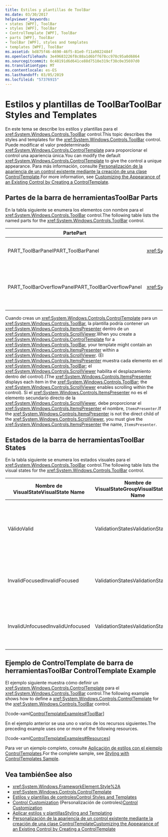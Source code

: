 ```yaml
---
title: Estilos y plantillas de ToolBar
ms.date: 03/30/2017
helpviewer_keywords:
- states [WPF], ToolBar
- styles [WPF], ToolBar
- ControlTemplate [WPF], ToolBar
- parts [WPF], ToolBar
- ToolBar [WPF], styles and templates
- templates [WPF], ToolBar
ms.assetid: bd875f46-4690-46f5-81e0-f11a9822484f
ms.openlocfilehash: 3e49683226f8c88a1d6bff678cc978c95a0d6864
ms.sourcegitcommit: 0c48191d6d641ce88d7510e319cf38c0e35697d0
ms.translationtype: MT
ms.contentlocale: es-ES
ms.lasthandoff: 03/05/2019
ms.locfileid: "57376915"
---
```

# <a name="toolbar-styles-and-templates"></a><span data-ttu-id="82c4c-102">Estilos y plantillas de ToolBar</span><span class="sxs-lookup"><span data-stu-id="82c4c-102">ToolBar Styles and Templates</span></span>
<span data-ttu-id="82c4c-103">En este tema se describe los estilos y plantillas para el <xref:System.Windows.Controls.ToolBar> control.</span><span class="sxs-lookup"><span data-stu-id="82c4c-103">This topic describes the styles and templates for the <xref:System.Windows.Controls.ToolBar> control.</span></span> <span data-ttu-id="82c4c-104">Puede modificar el valor predeterminado <xref:System.Windows.Controls.ControlTemplate> para proporcionar el control una apariencia única.</span><span class="sxs-lookup"><span data-stu-id="82c4c-104">You can modify the default <xref:System.Windows.Controls.ControlTemplate> to give the control a unique appearance.</span></span> <span data-ttu-id="82c4c-105">Para más información, consulte [Personalización de la apariencia de un control existente mediante la creación de una clase ControlTemplate](customizing-the-appearance-of-an-existing-control.md).</span><span class="sxs-lookup"><span data-stu-id="82c4c-105">For more information, see [Customizing the Appearance of an Existing Control by Creating a ControlTemplate](customizing-the-appearance-of-an-existing-control.md).</span></span>  
  
## <a name="toolbar-parts"></a><span data-ttu-id="82c4c-106">Partes de la barra de herramientas</span><span class="sxs-lookup"><span data-stu-id="82c4c-106">ToolBar Parts</span></span>  
 <span data-ttu-id="82c4c-107">En la tabla siguiente se enumera los elementos con nombre para el <xref:System.Windows.Controls.ToolBar> control.</span><span class="sxs-lookup"><span data-stu-id="82c4c-107">The following table lists the named parts for the <xref:System.Windows.Controls.ToolBar> control.</span></span>  
  
|<span data-ttu-id="82c4c-108">Parte</span><span class="sxs-lookup"><span data-stu-id="82c4c-108">Part</span></span>|<span data-ttu-id="82c4c-109">Tipo</span><span class="sxs-lookup"><span data-stu-id="82c4c-109">Type</span></span>|<span data-ttu-id="82c4c-110">Descripción</span><span class="sxs-lookup"><span data-stu-id="82c4c-110">Description</span></span>|  
|-|-|-|  
|<span data-ttu-id="82c4c-111">PART_ToolBarPanel</span><span class="sxs-lookup"><span data-stu-id="82c4c-111">PART_ToolBarPanel</span></span>|<xref:System.Windows.Controls.Primitives.ToolBarPanel>|<span data-ttu-id="82c4c-112">El objeto que contiene los controles en el <xref:System.Windows.Controls.ToolBar>.</span><span class="sxs-lookup"><span data-stu-id="82c4c-112">The object that contains the controls on the <xref:System.Windows.Controls.ToolBar>.</span></span>|  
|<span data-ttu-id="82c4c-113">PART_ToolBarOverflowPanel</span><span class="sxs-lookup"><span data-stu-id="82c4c-113">PART_ToolBarOverflowPanel</span></span>|<xref:System.Windows.Controls.Primitives.ToolBarOverflowPanel>|<span data-ttu-id="82c4c-114">El objeto que contiene los controles que se encuentran en el área de desbordamiento de la <xref:System.Windows.Controls.ToolBar>.</span><span class="sxs-lookup"><span data-stu-id="82c4c-114">The object that contains the controls that are in the overflow area of the <xref:System.Windows.Controls.ToolBar>.</span></span>|  
  
 <span data-ttu-id="82c4c-115">Cuando creas un <xref:System.Windows.Controls.ControlTemplate> para un <xref:System.Windows.Controls.ToolBar>, la plantilla podría contener un <xref:System.Windows.Controls.ItemsPresenter> dentro de un <xref:System.Windows.Controls.ScrollViewer>.</span><span class="sxs-lookup"><span data-stu-id="82c4c-115">When you create a <xref:System.Windows.Controls.ControlTemplate> for a <xref:System.Windows.Controls.ToolBar>, your template might contain an <xref:System.Windows.Controls.ItemsPresenter> within a <xref:System.Windows.Controls.ScrollViewer>.</span></span> <span data-ttu-id="82c4c-116">(El <xref:System.Windows.Controls.ItemsPresenter> muestra cada elemento en el <xref:System.Windows.Controls.ToolBar>; el <xref:System.Windows.Controls.ScrollViewer> habilita el desplazamiento dentro del control).</span><span class="sxs-lookup"><span data-stu-id="82c4c-116">(The <xref:System.Windows.Controls.ItemsPresenter> displays each item in the <xref:System.Windows.Controls.ToolBar>; the <xref:System.Windows.Controls.ScrollViewer> enables scrolling within the control).</span></span>  <span data-ttu-id="82c4c-117">Si el <xref:System.Windows.Controls.ItemsPresenter> no es el elemento secundario directo de la <xref:System.Windows.Controls.ScrollViewer>, debe proporcionar el <xref:System.Windows.Controls.ItemsPresenter> el nombre, `ItemsPresenter`.</span><span class="sxs-lookup"><span data-stu-id="82c4c-117">If the <xref:System.Windows.Controls.ItemsPresenter> is not the direct child of the <xref:System.Windows.Controls.ScrollViewer>, you must give the <xref:System.Windows.Controls.ItemsPresenter> the name, `ItemsPresenter`.</span></span>  
  
## <a name="toolbar-states"></a><span data-ttu-id="82c4c-118">Estados de la barra de herramientas</span><span class="sxs-lookup"><span data-stu-id="82c4c-118">ToolBar States</span></span>  
 <span data-ttu-id="82c4c-119">En la tabla siguiente se enumera los estados visuales para el <xref:System.Windows.Controls.ToolBar> control.</span><span class="sxs-lookup"><span data-stu-id="82c4c-119">The following table lists the visual states for the <xref:System.Windows.Controls.ToolBar> control.</span></span>  
  
|<span data-ttu-id="82c4c-120">Nombre de VisualState</span><span class="sxs-lookup"><span data-stu-id="82c4c-120">VisualState Name</span></span>|<span data-ttu-id="82c4c-121">Nombre de VisualStateGroup</span><span class="sxs-lookup"><span data-stu-id="82c4c-121">VisualStateGroup Name</span></span>|<span data-ttu-id="82c4c-122">Descripción</span><span class="sxs-lookup"><span data-stu-id="82c4c-122">Description</span></span>|  
|-|-|-|  
|<span data-ttu-id="82c4c-123">Válido</span><span class="sxs-lookup"><span data-stu-id="82c4c-123">Valid</span></span>|<span data-ttu-id="82c4c-124">ValidationStates</span><span class="sxs-lookup"><span data-stu-id="82c4c-124">ValidationStates</span></span>|<span data-ttu-id="82c4c-125">El control utiliza el <xref:System.Windows.Controls.Validation> clase y el <xref:System.Windows.Controls.Validation.HasError%2A?displayProperty=nameWithType> propiedad adjunta es `false`.</span><span class="sxs-lookup"><span data-stu-id="82c4c-125">The control uses the <xref:System.Windows.Controls.Validation> class and the <xref:System.Windows.Controls.Validation.HasError%2A?displayProperty=nameWithType> attached property is `false`.</span></span>|  
|<span data-ttu-id="82c4c-126">InvalidFocused</span><span class="sxs-lookup"><span data-stu-id="82c4c-126">InvalidFocused</span></span>|<span data-ttu-id="82c4c-127">ValidationStates</span><span class="sxs-lookup"><span data-stu-id="82c4c-127">ValidationStates</span></span>|<span data-ttu-id="82c4c-128">El <xref:System.Windows.Controls.Validation.HasError%2A?displayProperty=nameWithType> propiedad adjunta es `true` tiene el control tiene el foco.</span><span class="sxs-lookup"><span data-stu-id="82c4c-128">The <xref:System.Windows.Controls.Validation.HasError%2A?displayProperty=nameWithType> attached property is `true` has the control has focus.</span></span>|  
|<span data-ttu-id="82c4c-129">InvalidUnfocused</span><span class="sxs-lookup"><span data-stu-id="82c4c-129">InvalidUnfocused</span></span>|<span data-ttu-id="82c4c-130">ValidationStates</span><span class="sxs-lookup"><span data-stu-id="82c4c-130">ValidationStates</span></span>|<span data-ttu-id="82c4c-131">El <xref:System.Windows.Controls.Validation.HasError%2A?displayProperty=nameWithType> propiedad adjunta es `true` tiene el control no tiene el foco.</span><span class="sxs-lookup"><span data-stu-id="82c4c-131">The <xref:System.Windows.Controls.Validation.HasError%2A?displayProperty=nameWithType> attached property is `true` has the control does not have focus.</span></span>|  
  
## <a name="toolbar-controltemplate-example"></a><span data-ttu-id="82c4c-132">Ejemplo de ControlTemplate de barra de herramientas</span><span class="sxs-lookup"><span data-stu-id="82c4c-132">ToolBar ControlTemplate Example</span></span>  
 <span data-ttu-id="82c4c-133">El ejemplo siguiente muestra cómo definir un <xref:System.Windows.Controls.ControlTemplate> para el <xref:System.Windows.Controls.ToolBar> control.</span><span class="sxs-lookup"><span data-stu-id="82c4c-133">The following example shows how to define a <xref:System.Windows.Controls.ControlTemplate> for the <xref:System.Windows.Controls.ToolBar> control.</span></span>  
  
 [!code-xaml[ControlTemplateExamples#ToolBar](~/samples/snippets/csharp/VS_Snippets_Wpf/ControlTemplateExamples/CS/resources/toolbar.xaml#toolbar)]  
  
 <span data-ttu-id="82c4c-134">En el ejemplo anterior se usa uno o varios de los recursos siguientes.</span><span class="sxs-lookup"><span data-stu-id="82c4c-134">The preceding example uses one or more of the following resources.</span></span>  
  
 [!code-xaml[ControlTemplateExamples#Resources](~/samples/snippets/csharp/VS_Snippets_Wpf/ControlTemplateExamples/CS/resources/shared.xaml#resources)]  
  
 <span data-ttu-id="82c4c-135">Para ver un ejemplo completo, consulte [Aplicación de estilos con el ejemplo ControlTemplates](https://github.com/Microsoft/WPF-Samples/tree/master/Styles%20&%20Templates/IntroToStylingAndTemplating).</span><span class="sxs-lookup"><span data-stu-id="82c4c-135">For the complete sample, see [Styling with ControlTemplates Sample](https://github.com/Microsoft/WPF-Samples/tree/master/Styles%20&%20Templates/IntroToStylingAndTemplating).</span></span>  
  
## <a name="see-also"></a><span data-ttu-id="82c4c-136">Vea también</span><span class="sxs-lookup"><span data-stu-id="82c4c-136">See also</span></span>
- <xref:System.Windows.FrameworkElement.Style%2A>
- <xref:System.Windows.Controls.ControlTemplate>
- [<span data-ttu-id="82c4c-137">Estilos y plantillas de controles</span><span class="sxs-lookup"><span data-stu-id="82c4c-137">Control Styles and Templates</span></span>](control-styles-and-templates.md)
- <span data-ttu-id="82c4c-138">[Control Customization](control-customization.md) (Personalización de controles)</span><span class="sxs-lookup"><span data-stu-id="82c4c-138">[Control Customization](control-customization.md)</span></span>
- [<span data-ttu-id="82c4c-139">Aplicar estilos y plantillas</span><span class="sxs-lookup"><span data-stu-id="82c4c-139">Styling and Templating</span></span>](styling-and-templating.md)
- [<span data-ttu-id="82c4c-140">Personalización de la apariencia de un control existente mediante la creación de una clase ControlTemplate</span><span class="sxs-lookup"><span data-stu-id="82c4c-140">Customizing the Appearance of an Existing Control by Creating a ControlTemplate</span></span>](customizing-the-appearance-of-an-existing-control.md)

